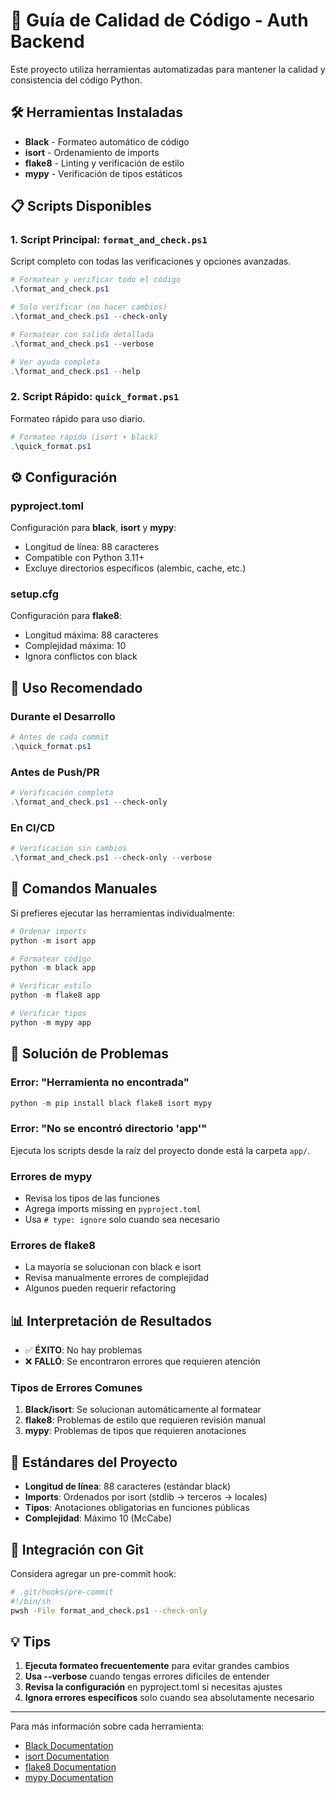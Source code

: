 # 🐍 Guía de Calidad de Código - Auth Backend

Este proyecto utiliza herramientas automatizadas para mantener la calidad y consistencia del código Python.

## 🛠️ Herramientas Instaladas

- **Black** - Formateo automático de código
- **isort** - Ordenamiento de imports
- **flake8** - Linting y verificación de estilo
- **mypy** - Verificación de tipos estáticos

## 📋 Scripts Disponibles

### 1. Script Principal: `format_and_check.ps1`

Script completo con todas las verificaciones y opciones avanzadas.

```powershell
# Formatear y verificar todo el código
.\format_and_check.ps1

# Solo verificar (no hacer cambios)
.\format_and_check.ps1 --check-only

# Formatear con salida detallada
.\format_and_check.ps1 --verbose

# Ver ayuda completa
.\format_and_check.ps1 --help
```

### 2. Script Rápido: `quick_format.ps1`

Formateo rápido para uso diario.

```powershell
# Formateo rápido (isort + black)
.\quick_format.ps1
```

## ⚙️ Configuración

### pyproject.toml
Configuración para **black**, **isort** y **mypy**:
- Longitud de línea: 88 caracteres
- Compatible con Python 3.11+
- Excluye directorios específicos (alembic, cache, etc.)

### setup.cfg  
Configuración para **flake8**:
- Longitud máxima: 88 caracteres
- Complejidad máxima: 10
- Ignora conflictos con black

## 🚀 Uso Recomendado

### Durante el Desarrollo
```powershell
# Antes de cada commit
.\quick_format.ps1
```

### Antes de Push/PR
```powershell
# Verificación completa
.\format_and_check.ps1 --check-only
```

### En CI/CD
```powershell
# Verificación sin cambios
.\format_and_check.ps1 --check-only --verbose
```

## 📖 Comandos Manuales

Si prefieres ejecutar las herramientas individualmente:

```powershell
# Ordenar imports
python -m isort app

# Formatear código  
python -m black app

# Verificar estilo
python -m flake8 app

# Verificar tipos
python -m mypy app
```

## 🔧 Solución de Problemas

### Error: "Herramienta no encontrada"
```powershell
python -m pip install black flake8 isort mypy
```

### Error: "No se encontró directorio 'app'"
Ejecuta los scripts desde la raíz del proyecto donde está la carpeta `app/`.

### Errores de mypy
- Revisa los tipos de las funciones
- Agrega imports missing en `pyproject.toml`
- Usa `# type: ignore` solo cuando sea necesario

### Errores de flake8
- La mayoría se solucionan con black e isort
- Revisa manualmente errores de complejidad
- Algunos pueden requerir refactoring

## 📊 Interpretación de Resultados

- ✅ **ÉXITO**: No hay problemas
- ❌ **FALLÓ**: Se encontraron errores que requieren atención

### Tipos de Errores Comunes

1. **Black/isort**: Se solucionan automáticamente al formatear
2. **flake8**: Problemas de estilo que requieren revisión manual
3. **mypy**: Problemas de tipos que requieren anotaciones

## 🎯 Estándares del Proyecto

- **Longitud de línea**: 88 caracteres (estándar black)
- **Imports**: Ordenados por isort (stdlib → terceros → locales)
- **Tipos**: Anotaciones obligatorias en funciones públicas
- **Complejidad**: Máximo 10 (McCabe)

## 🔄 Integración con Git

Considera agregar un pre-commit hook:

```bash
# .git/hooks/pre-commit
#!/bin/sh
pwsh -File format_and_check.ps1 --check-only
```

## 💡 Tips

1. **Ejecuta formateo frecuentemente** para evitar grandes cambios
2. **Usa --verbose** cuando tengas errores difíciles de entender  
3. **Revisa la configuración** en pyproject.toml si necesitas ajustes
4. **Ignora errores específicos** solo cuando sea absolutamente necesario

---

Para más información sobre cada herramienta:
- [Black Documentation](https://black.readthedocs.io/)
- [isort Documentation](https://isort.readthedocs.io/)
- [flake8 Documentation](https://flake8.pycqa.org/)
- [mypy Documentation](https://mypy.readthedocs.io/) 